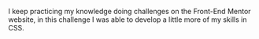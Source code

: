 I keep practicing my knowledge doing challenges on the Front-End Mentor website, in this challenge I was able to develop a little more of my skills in CSS.
